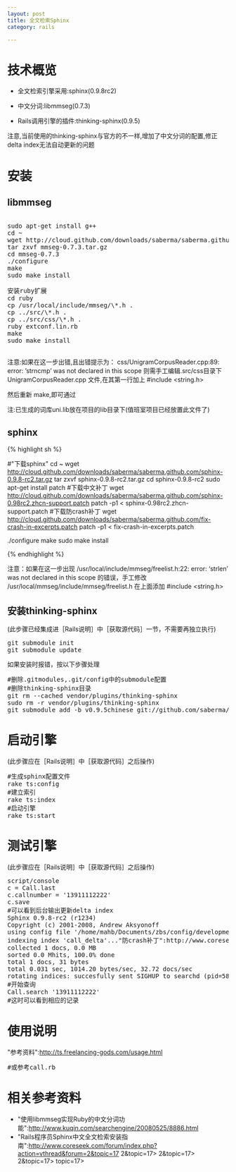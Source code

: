 ```yaml
---                                                                                                                                                          
layout: post
title: 全文检索Sphinx
category: rails

---
```


# 技术概览

* 全文检索引擎采用:sphinx(0.9.8rc2)

* 中文分词:libmmseg(0.7.3)

* Rails调用引擎的插件:thinking-sphinx(0.9.5)

注意,当前使用的thinking-sphinx与官方的不一样,增加了中文分词的配置,修正delta index无法自动更新的问题

# 安装

## libmmseg

<pre>

sudo apt-get install g++
cd ~
wget http://cloud.github.com/downloads/saberma/saberma.github.com/mmseg-0.7.3.tar.gz
tar zxvf mmseg-0.7.3.tar.gz
cd mmseg-0.7.3
./configure
make
sudo make install

安装ruby扩展
cd ruby
cp /usr/local/include/mmseg/\*.h .   
cp ../src/\*.h .   
cp ../src/css/\*.h .   
ruby extconf.lin.rb
make
sudo make install

</pre>

注意:如果在这一步出错,且出错提示为：
css/UnigramCorpusReader.cpp:89: error: ’strncmp’ was not declared in this scope
则需手工编辑.src/css目录下UnigramCorpusReader.cpp 文件,在其第一行加上
#include <string.h>

然后重新 make,即可通过




注:已生成的词库uni.lib放在项目的lib目录下(值班室项目已经放置此文件了)

## sphinx


{% highlight sh %}

#"下载sphinx"
cd ~
wget http://cloud.github.com/downloads/saberma/saberma.github.com/sphinx-0.9.8-rc2.tar.gz
tar zxvf sphinx-0.9.8-rc2.tar.gz
cd sphinx-0.9.8-rc2
sudo apt-get install patch
#下载中文补丁
wget http://cloud.github.com/downloads/saberma/saberma.github.com/sphinx-0.98rc2.zhcn-support.patch
patch -p1 < sphinx-0.98rc2.zhcn-support.patch
#下载防crash补丁
wget http://cloud.github.com/downloads/saberma/saberma.github.com/fix-crash-in-excerpts.patch
patch -p1 < fix-crash-in-excerpts.patch

./configure
make
sudo make install

{% endhighlight %}

注意：如果在这一步出现
/usr/local/include/mmseg/freelist.h:22: error: ‘strlen’ was not declared in this scope
的错误，手工修改 /usr/local/mmseg/include/mmseg/freelist.h
在上面添加
#include <string.h>


## 安装thinking-sphinx

(此步骤已经集成进［Rails说明］中［获取源代码］一节，不需要再独立执行)

<pre>
git submodule init
git submodule update
</pre>

如果安装时报错，按以下步骤处理

<pre>
#删除.gitmodules,.git/config中的submodule配置
#删除thinking-sphinx目录
git rm --cached vendor/plugins/thinking-sphinx
sudo rm -r vendor/plugins/thinking-sphinx
git submodule add -b v0.9.5chinese git://github.com/saberma/thinking-sphinx.git vendor/plugins/thinking-sphinx
</pre>

# 启动引擎

(此步骤应在［Rails说明］中［获取源代码］之后操作)

<pre>
#生成sphinx配置文件
rake ts:config
#建立索引
rake ts:index
#启动引擎
rake ts:start
</pre>

# 测试引擎

(此步骤应在［Rails说明］中［获取源代码］之后操作)

<pre>
script/console
c = Call.last
c.callnumber = '13911112222'
c.save
#可以看到后台输出更新delta index
Sphinx 0.9.8-rc2 (r1234)
Copyright (c) 2001-2008, Andrew Aksyonoff
using config file '/home/mahb/Documents/zbs/config/development.sphinx.conf'...
indexing index 'call_delta'..."防crash补丁":http://www.coreseek.com/uploads/sources/fix-crash-in-excerpts.patch
collected 1 docs, 0.0 MB
sorted 0.0 Mhits, 100.0% done
total 1 docs, 31 bytes
total 0.031 sec, 1014.20 bytes/sec, 32.72 docs/sec
rotating indices: succesfully sent SIGHUP to searchd (pid=5812)
#开始查询
Call.search '13911112222'
#这时可以看到相应的记录
</pre>

# 使用说明

"参考资料":http://ts.freelancing-gods.com/usage.html
<pre>
#或参考call.rb
</pre>

# 相关参考资料

* "使用libmmseg实现Ruby的中文分词功能":http://www.kuqin.com/searchengine/20080525/8886.html
* "Rails程序员Sphinx中文全文检索安装指南":http://www.coreseek.com/forum/index.php?action=vthread&forum=2&topic=17
2&topic=17>
2&topic=17>
2&topic=17>
topic=17>
